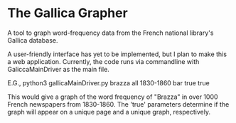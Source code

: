 # The Gallica Grapher
A tool to graph word-frequency data from the French national library's Gallica database. 

A user-friendly interface has yet to be implemented, but I plan to make this a web application. Currently, the code runs via commandline with GaliccaMainDriver as the main file.

E.G., python3 gallicaMainDriver.py brazza all 1830-1860 bar true true

This would give a graph of the word frequency of "Brazza" in over 1000 French newspapers from 1830-1860. The 'true' parameters determine if the graph will appear 
on a unique page and a unique graph, respectively. 
